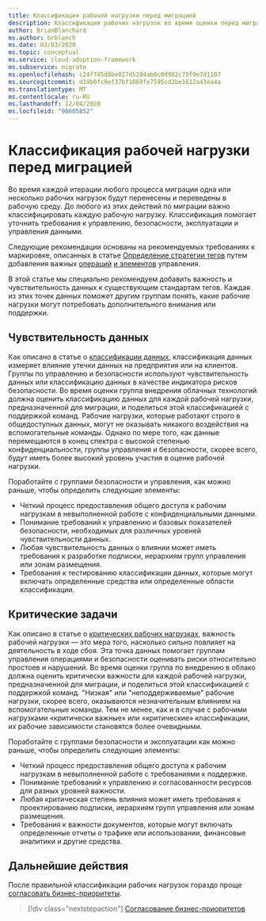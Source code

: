 ```yaml
---
title: Классификация рабочей нагрузки перед миграцией
description: Классификация рабочих нагрузок во время оценки перед миграцией.
author: BrianBlanchard
ms.author: brblanch
ms.date: 03/03/2020
ms.topic: conceptual
ms.service: cloud-adoption-framework
ms.subservice: migrate
ms.openlocfilehash: c24f745d8be027d5284ab6c0d982c75f9e7d1107
ms.sourcegitcommit: d19b0fc9ef37bf1060fe7595cd2be1612a43ea4a
ms.translationtype: MT
ms.contentlocale: ru-RU
ms.lasthandoff: 12/04/2020
ms.locfileid: "96605852"
---
```

# <a name="workload-classification-before-migration"></a>Классификация рабочей нагрузки перед миграцией

Во время каждой итерации любого процесса миграции одна или несколько рабочих нагрузок будут перенесены и переведены в рабочую среду. До любого из этих действий по миграции важно классифицировать каждую рабочую нагрузку. Классификация помогает уточнить требования к управлению, безопасности, эксплуатации и управления данными.

Следующие рекомендации основаны на рекомендуемых требованиях к маркировке, описанных в статье [Определение стратегии тегов](../../../ready/azure-best-practices/resource-tagging.md) путем добавления важных [операций](../../../manage/considerations/criticality.md#criticality-scale) [и элементов](../../../govern/guides/complex/prescriptive-guidance.md#resource-tagging) управления.

В этой статье мы специально рекомендуем добавить важность и чувствительность данных к существующим стандартам тегов. Каждая из этих точек данных поможет другим группам понять, какие рабочие нагрузки могут потребовать дополнительного внимания или поддержки.

## <a name="data-sensitivity"></a>Чувствительность данных

Как описано в статье о [классификации данных](../../../govern/policy-compliance/data-classification.md), классификация данных измеряет влияние утечки данных на предприятия или на клиентов. Группы по управлению и безопасности используют чувствительность данных или классификацию данных в качестве индикатора рисков безопасности. Во время оценки группа внедрения облачных технологий должна оценить классификацию данных для каждой рабочей нагрузки, предназначенной для миграции, и поделиться этой классификацией с поддержкой команд. Рабочие нагрузки, которые работают строго в общедоступных данных, могут не оказывать никакого воздействия на вспомогательные команды. Однако по мере того, как данные перемещаются в конец спектра с высокой степенью конфиденциальности, группы управления и безопасности, скорее всего, будут иметь более высокий уровень участия в оценке рабочей нагрузки.

Поработайте с группами безопасности и управления, как можно раньше, чтобы определить следующие элементы:

- Четкий процесс предоставления общего доступа к рабочим нагрузкам в невыполненной работе с конфиденциальными данными.
- Понимание требований к управлению и базовых показателей безопасности, необходимых для различных уровней чувствительности данных.
- Любая чувствительность данных о влиянии может иметь требования к разработке подписки, иерархиям групп управления или зонам размещения.
- Требования к тестированию классификации данных, которые могут включать определенные средства или определенные области классификации.

## <a name="mission-criticality"></a>Критические задачи

Как описано в статье о [критических рабочих нагрузках](../../../manage/considerations/criticality.md), важность рабочей нагрузки — это мера того, насколько сильно повлияет на деятельность в ходе сбоя. Эта точка данных помогает группам управления операциями и безопасности оценивать риски относительно простоев и нарушений. Во время оценки группа по внедрению в облако должна оценить критически важности для каждой рабочей нагрузки, предназначенной для миграции, и поделиться этой классификацией с поддержкой команд. "Низкая" или "неподдерживаемые" рабочие нагрузки, скорее всего, оказываются незначительным влиянием на вспомогательные команды. Тем не менее, как и в случае с рабочими нагрузками «критически важные» или «критические» классификации, их рабочие зависимости становятся более очевидными.

Поработайте с группами безопасности и эксплуатации как можно раньше, чтобы определить следующие элементы:

- Четкий процесс предоставления общего доступа к рабочим нагрузкам в невыполненной работе с требованиями к поддержке.
- Понимание требований к управлению и согласованности ресурсов для разных уровней важности.
- Любая критическая степень влияния может иметь требования к проектированию подписки, иерархиям групп управления или зонам размещения.
- Требования к важности документов, которые могут включать определенные отчеты о трафике или использовании, финансовые аналитики и другие средства.

## <a name="next-steps"></a>Дальнейшие действия

После правильной классификации рабочих нагрузок гораздо проще [согласовать бизнес-приоритеты](./business-priorities.md).

> [!div class="nextstepaction"]
> [Согласование бизнес-приоритетов](./business-priorities.md)
